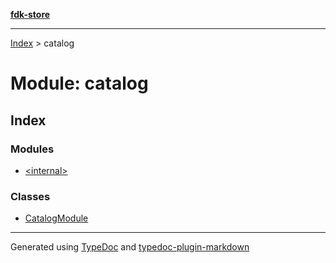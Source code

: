 [**fdk-store**](../README.md)
***

[Index](../API.md) > catalog

# Module: catalog

## Index

### Modules

- [\<internal\>](internal_/README.md)

### Classes

- [CatalogModule](classes/class.CatalogModule.md)

***
Generated using [TypeDoc](https://typedoc.org/) and [typedoc-plugin-markdown](https://www.npmjs.com/package/typedoc-plugin-markdown)
